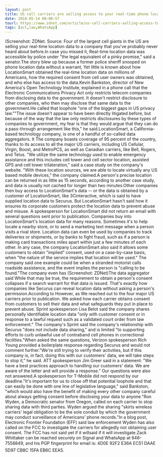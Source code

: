 ```yaml
---
layout: post
title: US cell carriers are selling access to your real-time phone location data
date: 2018-05-14 00:00:57
tourl: https://www.zdnet.com/article/us-cell-carriers-selling-access-to-real-time-location-data/
tags: [act,law,WhatsApp]
---
```

(Screenshot: ZDNet. Source: Four of the largest cell giants in the US are selling your real-time location data to a company that you've probably never heard about before.In case you missed it, Real-time location data was accessible by police under "the legal equivalent of a pinky promise," said a senator.The story blew up because a former police sheriff snooped on phone location data without a warrant, Yet little is known about how LocationSmart obtained the real-time location data on millions of Americans, how the required consent from cell user owners was obtained, and who else has access to the data.Kevin Bankston, director of New America's Open Technology Institute, explained in a phone call that the Electronic Communications Privacy Act only restricts telecom companies from disclosing data to the government. It doesn't restrict disclosure to other companies, who then may disclose that same data to the government.He called that loophole "one of the biggest gaps in US privacy law.""The issue doesn't appear to have been directly litigated before, but because of the way that the law only restricts disclosures by these types of companies to government, my fear is that they would argue that they can do a pass-through arrangement like this," he said.LocationSmart, a California-based technology company, is one of a handful of so-called data aggregators. It The company boasts coverage of 95 percent of the country, thanks to its access to all the major US carriers, including US Cellular, Virgin, Boost, and MetroPCS, as well as Canadian carriers, like Bell, Rogers, and Telus. "We utilize the same technology used to enable emergency assistance and this includes cell tower and cell sector location, assisted GPS and cell tower trilateration," said a case study on the company's website. "With these location sources, we are able to locate virtually any US based mobile devices," the company claimed.A person's precise location can be returned in as little as 15 seconds, according to another case study, and data is usually not cached for longer than two minutes.Other companies then buy access to LocationSmart's data -- or the data is obtained by a customer of LocationSmart, like 3Cinteractive, which is said to have supplied location data to Securus. But LocationSmart hasn't said how it ensures its corporate customers protect the location data to prevent abuse and misuse. A spokesperson for LocationSmart did not return an email with several questions sent prior to publication. Companies buy into LocationSmart's location data for many reasons. Sometimes it's to help locate a nearby store, or to send a marketing text message when a person visits a rival store. Location data can even be used by companies to track deliveries or shipments, or by banks to fight fraud, such as if a person is making card transactions miles apart within just a few minutes of each other. In any case, the company LocationSmart also said it allows some customers to obtain "implied" consent, used on a case-by-case basis, when "the nature of the service implies that location will be used." The company said one example could be when a stranded motorist calls roadside assistance, and the event implies the person is "calling to be found."The company even has (Screenshot: ZDNet)The data aggregator said While that may be true, the requirement to obtain a person's consent collapses if a search warrant for that data is issued. That's exactly how companies like Securus can reveal location data without asking a person's permission.According to However, as We reached out to the four major US carriers prior to publication. We asked how each carrier obtains consent from customers to sell their data and what safeguards they put in place to prevent abuse. Sprint spokesperson Lisa Belot said the company shares personally identifiable location data "only with customer consent or in response to a lawful request such as a validated court order from law enforcement." The company's Sprint said the company's relationship with Securus "does not include data sharing," and is limited "to supporting efforts to curb unlawful use of contraband cell phones in correctional facilities."When asked the same questions, Verizon spokesperson Rich Young provided a boilerplate response regarding Securus and would not comment further."We're still trying to verify their activities, but if this company is, in fact, doing this with our customers' data, we will take steps to stop it," he said. ATT spokesperson Jim Greer said in a statement: "We have a best practices approach to handling our customers' data. We are aware of the letter and will provide a response." Our questions were also not answered.A spokesperson for T-Mobile did not respond by our deadline."It's important for us to close off that potential loophole and that can easily be done with one line of legislative language," said Bankston, "which would also have the benefit of making every other company careful about always getting consent before disclosing your data to anyone."Ron Wyden, a Democratic senator from Oregon, called on each carrier to stop sharing data with third parties. Wyden argued the sharing "skirts wireless carriers' legal obligation to be the sole conduit by which the government may conduct surveillance of Americans' phone records."In a blog post, Electronic Frontier Foundation (EFF) said law enforcement Wyden has also called on the FCC to investigate the carriers for allegedly not obtaining user consent. The FCC has not said yet if it willsaid if it will investigate.Zack Whittaker can be reached securely on Signal and WhatsApp at 646-7558849, and his PGP fingerprint for email is: 4D0E 92F2 E36A EC51 DAAE 5D97 CB8C 15FA EB6C EEA5.